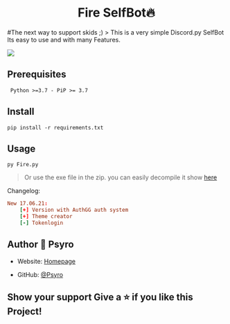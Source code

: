 <h1 align="center">Fire SelfBot🔥</h1>
#The next way to support skids ;)
> This is a very simple Discord.py SelfBot
Its easy to use and with many Features.

![](https://cdn.psyro.tech/WvmVGK.png)

## Prerequisites
``` Python >=3.7 - PiP >= 3.7```
## Install 
```pip install -r requirements.txt```
## Usage 
```py Fire.py ```
> Or use the exe file in the zip.
> you can easily decompile it show [here](https://www.youtube.com/watch?v=VGkMJTkZvyo&t=5s)

Changelog: 
```toml
New 17.06.21:
    [+] Version with AuthGG auth system
    [+] Theme creator
    [-] Tokenlogin
```

## Author 👤 **Psyro**
* Website: [Homepage](https://psyro.de/)  

* GitHub: [@Psyro](https://github.com/psyro770)

## Show your support Give a ⭐️ if you like this Project!
